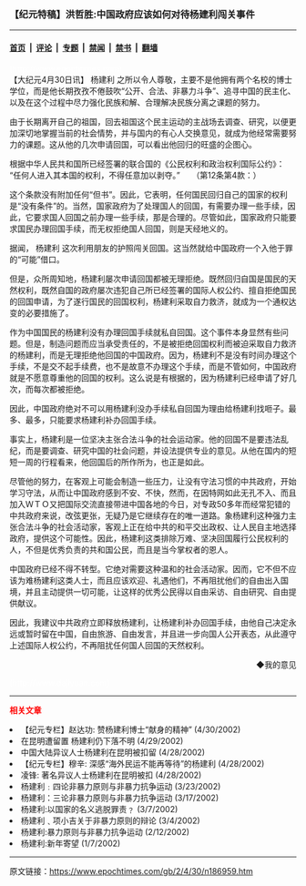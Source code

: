 ### 【纪元特稿】洪哲胜:中国政府应该如何对待杨建利闯关事件

---

#### [首页](../../../..?n186959) &nbsp;|&nbsp; [评论](../../../../../epoch-comment?n186959) &nbsp;|&nbsp; [专题](../../../../../epoch-special?n186959) &nbsp;|&nbsp; [禁闻](../../../../../epoch-news?n186959) &nbsp;|&nbsp; [禁书](../../../../../books?n186959) &nbsp;|&nbsp; [翻墙](https://github.com/gfw-breaker/nogfw/blob/master/README.md?n186959)


<div class="post_content" id="artbody" itemprop="articleBody">
 <!-- article content begin -->
 <p>
  <font color="#ffffff">
   (http://www.epochtimes.com)
  </font>
  <br/>
  【大纪元4月30日讯】
  <ok href="https://www.epochtimes.com/gb/tag/%E6%9D%A8%E5%BB%BA%E5%88%A9.html">
   杨建利
  </ok>
  之所以令人尊敬，主要不是他拥有两个名校的博士学位，而是他长期孜孜不倦鼓吹“公开、合法、非暴力斗争”、追寻中国的民主化、以及在这个过程中尽力强化民族和解、合理解决民族分离之课题的努力。
 </p>
 <p>
  由于长期离开自己的祖国，回去祖国这个民主运动的主战场去调查、研究，以便更加深切地掌握当前的社会情势，并与国内的有心人交换意见，就成为他经常需要努力的课题。这从他的几次申请回国，可以看出他回归的旺盛的企图心。
 </p>
 <p>
  根据中华人民共和国所已经签署的联合国的《公民权利和政治权利国际公约》：
  <br/>
  “任何人进入其本国的权利，不得任意加以剥夺。”　　（第12条第4款：）
 </p>
 <p>
  这个条款没有附加任何“但书”。因此，它表明，任何国民回归自己的国家的权利是“没有条件”的。当然，国家政府为了处理国人的回国，有需要办理一些手续，因此，它要求国人回国之前办理一些手续，那是合理的。尽管如此，国家政府只能要求国民办理回国手续，而无权拒绝国人回国，则是天经地义的。
 </p>
 <p>
  据闻，
  <ok href="https://www.epochtimes.com/gb/tag/%E6%9D%A8%E5%BB%BA%E5%88%A9.html">
   杨建利
  </ok>
  这次利用朋友的护照闯关回国。这当然就给中国政府一个入他于罪的“可能”借口。
 </p>
 <p>
  但是，众所周知地，杨建利屡次申请回国都被无理拒绝。既然回归自国是国民的天然权利，既然自国的政府屡次违犯自己所已经签署的国际人权公约、擅自拒绝国民的回国申请，为了遂行国民的回国权利，杨建利采取自力救济，就成为一个通权达变的必要措施了。
 </p>
 <p>
  作为中国国民的杨建利没有办理回国手续就私自回国。这个事件本身显然有些问题。但是，制造问题而应当承受责任的，不是被拒绝回国权利而被迫采取自力救济的杨建利，而是无理拒绝他回国的中国政府。因为，杨建利不是没有时间办理这个手续，不是交不起手续费，也不是故意不办理这个手续，而是不管如何，中国政府就是不愿意尊重他的回国的权利。这么说是有根据的，因为杨建利已经申请了好几次，而每次都被拒绝。
 </p>
 <p>
  因此，中国政府绝对不可以用杨建利没办手续私自回国为理由给杨建利找咂子。最多、最多，只能要求杨建利补办回国手续。
 </p>
 <p>
  事实上，杨建利是一位坚决主张合法斗争的社会运动家。他的回国不是要违法乱纪，而是要调查、研究中国的社会问题，并设法提供专业的意见。从他在国内的短短一周的行程看来，他回国后的所作所为，也正是如此。
 </p>
 <p>
  尽管他的努力，在客观上可能会制造一些压力，让没有守法习惯的中共政府，开始学习守法，从而让中国政府感到不安、不快，然而，在因特网如此无孔不入、而且加入ＷＴＯ又把国际交流直接带进中国各地的今日，对专政50多年而经常犯错的中共政府来说，改弦更张，无疑乃是它继续存在的唯一道路。象杨建利这种强力主张合法斗争的社会活动家，客观上正在给中共的和平交出政权、让人民自主地选择政府，提供这个可能性。因此，杨建利这类排除万难、坚决回国履行公民权利的人，不但是优秀负责的共和国公民，而且是当今掌权者的恩人。
 </p>
 <p>
  中国政府已经不得不转型。它绝对需要这种温和的社会活动家。因而，它不但不应该为难杨建利这类人士，而且应该欢迎、礼遇他们，不再阻扰他们的自由出入国境，并且主动提供一切可能，让这样的优秀公民得以自由采访、自由研究、自由提供献议。
 </p>
 <p>
  因此，我建议中共政府立即释放杨建利，让杨建利补办回国手续，由他自己决定永远或暂时留在中国，自由旅游、自由发言，并且进一步向国人公开表态，从此遵守上述国际人权公约，不再阻扰任何国人回国的天然权利。
 </p>
 <div align="right">
  <ok href="sendmail.asp?p=pinglunfankui&amp;subject=评论文章读者反馈&amp;body=您好﹐我读了贵网站的文章《【纪元特稿】洪哲胜:" 中国政府应该如何对待杨建利闯事件》后﹐="">
   ◆我的意见
  </ok>
 </div>
 <p>
  <font color="#ffffff">
   (http://www.dajiyuan.com)
  </font>
 </p>
 <hr/>
 <p>
  <font color="red">
   <b>
    相关文章
   </b>
  </font>
  <br/>
 </p>
 <li>
  <ok href="/news/epochnews/big5/2002/4/30/186958.htm">
   【纪元专栏】赵达功: 赞杨建利博士“献身的精神”
  </ok>
  (4/30/2002)
  <li>
   <ok href="/news/epochnews/big5/2002/4/29/186776.htm">
    在昆明遭留置 杨建利仍下落不明
   </ok>
   (4/29/2002)
   <li>
    <ok href="/news/epochnews/big5/2002/4/28/186575.htm">
     中国大陆异议人士杨建利在昆明被扣留
    </ok>
    (4/28/2002)
    <li>
     <ok href="/news/epochnews/big5/2002/4/28/186477.htm">
      【纪元专栏】穆辛: 深感“海外民运不能再等待”的杨建利
     </ok>
     (4/28/2002)
     <li>
      <ok href="/news/epochnews/big5/2002/4/28/186449.htm">
       凌锋: 著名异议人士杨建利在昆明被扣
      </ok>
      (4/28/2002)
      <li>
       <ok href="/news/epochnews/big5/2002/3/23/178655.htm">
        杨建利﹕四论非暴力原则与非暴力抗争运动
       </ok>
       (3/23/2002)
       <li>
        <ok href="/news/epochnews/big5/2002/3/17/177336.htm">
         杨建利：三论非暴力原则与非暴力抗争运动
        </ok>
        (3/17/2002)
        <li>
         <ok href="/news/epochnews/big5/2002/3/7/175022.htm">
          杨建利:以国家的名义逃脱罪责﹖
         </ok>
         (3/7/2002)
         <li>
          <ok href="/news/epochnews/big5/2002/3/4/174261.htm">
           杨建利﹑项小吉关于非暴力原则的辩论
          </ok>
          (3/4/2002)
          <li>
           <ok href="/news/epochnews/big5/2002/2/12/170089.htm">
            杨建利:暴力原则与非暴力抗争运动
           </ok>
           (2/12/2002)
           <li>
            <ok href="/news/epochnews/big5/2002/1/7/162250.htm">
             杨建利:新年寄望
            </ok>
            (1/7/2002)
            <br/>
            <!-- article content end -->
            <div id="below_article_ad">
            </div>
           </li>
          </li>
         </li>
        </li>
       </li>
      </li>
     </li>
    </li>
   </li>
  </li>
 </li>
</div>


---

原文链接：https://www.epochtimes.com/gb/2/4/30/n186959.htm